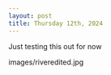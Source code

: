 ```yaml
---
layout: post
title: Thursday 12th, 2024
---
```


Just testing this out for now

images/riveredited.jpg

 
